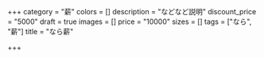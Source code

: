 +++
category = "薪"
colors = []
description = "などなど説明"
discount_price = "5000"
draft = true
images = []
price = "10000"
sizes = []
tags = ["なら", "薪"]
title = "なら薪"

+++
